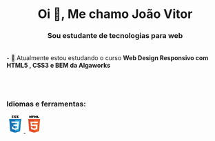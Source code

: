 <h1 align="center">Oi 👋, Me chamo João Vitor</h1>
<h3 align="center">Sou estudante de tecnologias para web</h3>
<br>
- 🌱 Atualmente estou estudando o curso <strong>Web Design Responsivo com HTML5 , CSS3 e BEM da Algaworks</strong>

<br><br>
<h3 align="left">Idiomas e ferramentas:</ h3>
<p align="left"> <a href="https://www.w3schools.com/css/" target="_blank" rel="noreferrer"> <img src="https://raw.githubusercontent.com/devicons/devicon/master/icons/css3/css3-original-wordmark.svg" alt="css3" width="40" height="40"/> </a> <a href="https://www.w3.org/html/" target="_blank" rel="noreferrer"> <img src="https://raw.githubusercontent.com/devicons/devicon/master/icons/html5/html5-original-wordmark.svg" alt="html5" width="40" height="40"/> </a> </p>
